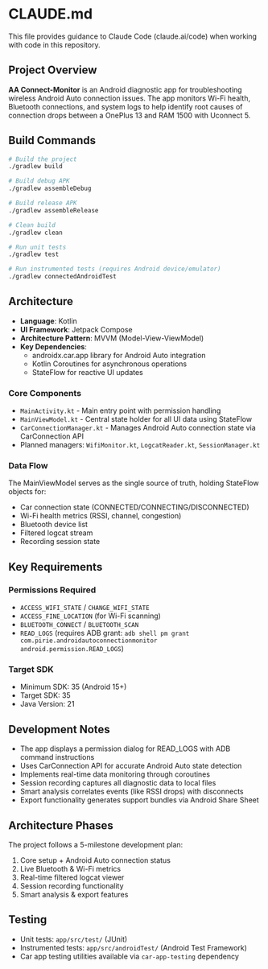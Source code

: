 # CLAUDE.md

This file provides guidance to Claude Code (claude.ai/code) when working with code in this repository.

## Project Overview

**AA Connect-Monitor** is an Android diagnostic app for troubleshooting wireless Android Auto connection issues. The app monitors Wi-Fi health, Bluetooth connections, and system logs to help identify root causes of connection drops between a OnePlus 13 and RAM 1500 with Uconnect 5.

## Build Commands

```bash
# Build the project
./gradlew build

# Build debug APK
./gradlew assembleDebug

# Build release APK
./gradlew assembleRelease

# Clean build
./gradlew clean

# Run unit tests
./gradlew test

# Run instrumented tests (requires Android device/emulator)
./gradlew connectedAndroidTest
```

## Architecture

- **Language**: Kotlin
- **UI Framework**: Jetpack Compose
- **Architecture Pattern**: MVVM (Model-View-ViewModel)
- **Key Dependencies**: 
  - androidx.car.app library for Android Auto integration
  - Kotlin Coroutines for asynchronous operations
  - StateFlow for reactive UI updates

### Core Components

- `MainActivity.kt` - Main entry point with permission handling
- `MainViewModel.kt` - Central state holder for all UI data using StateFlow
- `CarConnectionManager.kt` - Manages Android Auto connection state via CarConnection API
- Planned managers: `WifiMonitor.kt`, `LogcatReader.kt`, `SessionManager.kt`

### Data Flow

The MainViewModel serves as the single source of truth, holding StateFlow objects for:
- Car connection state (CONNECTED/CONNECTING/DISCONNECTED)
- Wi-Fi health metrics (RSSI, channel, congestion)
- Bluetooth device list
- Filtered logcat stream
- Recording session state

## Key Requirements

### Permissions Required
- `ACCESS_WIFI_STATE` / `CHANGE_WIFI_STATE`
- `ACCESS_FINE_LOCATION` (for Wi-Fi scanning)
- `BLUETOOTH_CONNECT` / `BLUETOOTH_SCAN`
- `READ_LOGS` (requires ADB grant: `adb shell pm grant com.pirie.androidautoconnectionmonitor android.permission.READ_LOGS`)

### Target SDK
- Minimum SDK: 35 (Android 15+)
- Target SDK: 35
- Java Version: 21

## Development Notes

- The app displays a permission dialog for READ_LOGS with ADB command instructions
- Uses CarConnection API for accurate Android Auto state detection
- Implements real-time data monitoring through coroutines
- Session recording captures all diagnostic data to local files
- Smart analysis correlates events (like RSSI drops) with disconnects
- Export functionality generates support bundles via Android Share Sheet

## Architecture Phases

The project follows a 5-milestone development plan:
1. Core setup + Android Auto connection status
2. Live Bluetooth & Wi-Fi metrics
3. Real-time filtered logcat viewer
4. Session recording functionality
5. Smart analysis & export features

## Testing

- Unit tests: `app/src/test/` (JUnit)
- Instrumented tests: `app/src/androidTest/` (Android Test Framework)
- Car app testing utilities available via `car-app-testing` dependency
